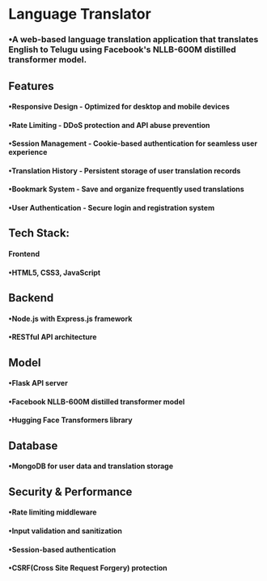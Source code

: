 # Language Translator


### •A web-based language translation application that translates English to Telugu using Facebook's NLLB-600M distilled transformer model.


## Features

#### •Responsive Design - Optimized for desktop and mobile devices
#### •Rate Limiting - DDoS protection and API abuse prevention
#### •Session Management - Cookie-based authentication for seamless user experience
#### •Translation History - Persistent storage of user translation records
#### •Bookmark System - Save and organize frequently used translations
#### •User Authentication - Secure login and registration system


##  Tech Stack:

#### Frontend

#### •HTML5, CSS3, JavaScript

## Backend

#### •Node.js with Express.js framework
#### •RESTful API architecture

## Model

#### •Flask API server
#### •Facebook NLLB-600M distilled transformer model
#### •Hugging Face Transformers library

## Database

####  •MongoDB for user data and translation storage

## Security & Performance

#### •Rate limiting middleware
#### •Input validation and sanitization
#### •Session-based authentication
#### •CSRF(Cross Site Request Forgery) protection
